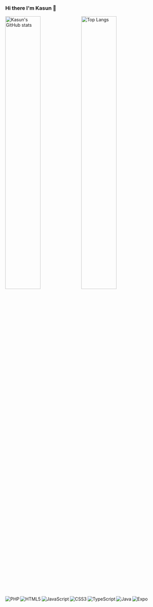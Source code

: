 ### Hi there I'm Kasun 👋

<!--
**kasunvimarshana/kasunvimarshana** is a ✨ _special_ ✨ repository because its `README.md` (this file) appears on your GitHub profile.

Here are some ideas to get you started:

- 🔭 I’m currently working on ...
- 🌱 I’m currently learning ...
- 👯 I’m looking to collaborate on ...
- 🤔 I’m looking for help with ...
- 💬 Ask me about ...
- 📫 How to reach me: ...
- 😄 Pronouns: ...
- ⚡ Fun fact: ...
-->

<!-- # https://www.youtube.com/feeds/videos.xml?channel_id=UCA9yJa6YZc-1uVQXUIW4yvg -->

<img align="left" width="47%" src="https://github-readme-stats.vercel.app/api?username=kasunvimarshana&show_icons=true&theme=radical" alt="Kasun's GitHub stats"/>
<img align="left" width="47%" src="https://github-readme-stats.vercel.app/api/top-langs/?username=kasunvimarshana&layout=compact" alt="Top Langs"/>

<img align="left" src="https://img.shields.io/badge/php-%23777BB4.svg?style=for-the-badge&logo=php&logoColor=white" alt="PHP"/>
<img align="left" src="https://img.shields.io/badge/html5-%23E34F26.svg?style=for-the-badge&logo=html5&logoColor=white" alt="HTML5"/>
<img align="left" src="https://img.shields.io/badge/javascript-%23323330.svg?style=for-the-badge&logo=javascript&logoColor=%23F7DF1E" alt="JavaScript"/>
<img align="left" src="https://img.shields.io/badge/css3-%231572B6.svg?style=for-the-badge&logo=css3&logoColor=white" alt="CSS3"/>
<img align="left" src="https://img.shields.io/badge/typescript-%23007ACC.svg?style=for-the-badge&logo=typescript&logoColor=white" alt="TypeScript"/>
<img align="left" src="https://img.shields.io/badge/java-%23ED8B00.svg?style=for-the-badge&logo=openjdk&logoColor=white" alt="Java"/>
<img align="left" src="https://img.shields.io/badge/expo-1C1E24?style=for-the-badge&logo=expo&logoColor=#D04A37" alt="Expo"/>